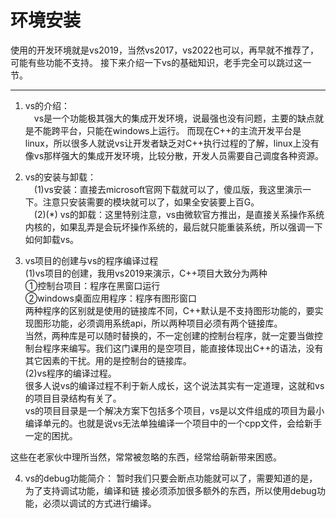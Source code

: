 # 环境安装
使用的开发环境就是vs2019，当然vs2017，vs2022也可以，再早就不推荐了，可能有些功能不支持。
接下来介绍一下vs的基础知识，老手完全可以跳过这一节。

---
1. vs的介绍：  
&emsp;vs是一个功能极其强大的集成开发环境，说最强也没有问题，主要的缺点就是不能跨平台，只能在windows上运行。
而现在C++的主流开发平台是linux，所以很多人就说vs让开发者缺乏对C++执行过程的了解，linux上没有像vs那样强大的集成开发环境，比较分散，开发人员需要自己调度各种资源。

2. vs的安装与卸载：  
&emsp;(1)vs安装：直接去microsoft官网下载就可以了，傻瓜版，我这里演示一下。注意只安装需要的模块就可以了，如果全安装要上百G。  
&emsp;(2)(*) vs的卸载：这里特别注意，vs由微软官方推出，是直接关系操作系统内核的，如果乱弄是会玩坏操作系统的，最后就只能重装系统，所以强调一下如何卸载vs。  

3. vs项目的创建与vs的程序编译过程  
(1)vs项目的创建，我用vs2019来演示，C++项目大致分为两种  
①控制台项目：程序在黑窗口运行  
②windows桌面应用程序：程序有图形窗口  
两种程序的区别就是使用的链接库不同，C++默认是不支持图形功能的，要实现图形功能，必须调用系统api，所以两种项目必须有两个链接库。  
当然，两种库是可以随时替换的，不一定创建的控制台程序，就一定要当做控制台程序来编写。我们这门课用的是空项目，能直接体现出C++的语法，没有其它因素的干扰。用的是控制台的链接库。  
(2)vs程序的编译过程。  
很多人说vs的编译过程不利于新人成长，这个说法其实有一定道理，这就和vs的项目目录结构有关了。  
vs的项目目录是一个解决方案下包括多个项目，vs是以文件组成的项目为最小编译单元的。也就是说vs无法单独编译一个项目中的一个cpp文件，会给新手一定的困扰。

这些在老家伙中理所当然，常常被忽略的东西，经常给萌新带来困惑。

4. vs的debug功能简介：
暂时我们只要会断点功能就可以了，需要知道的是，为了支持调试功能，编译和链	接必须添加很多额外的东西，所以使用debug功能，必须以调试的方式进行编译。
